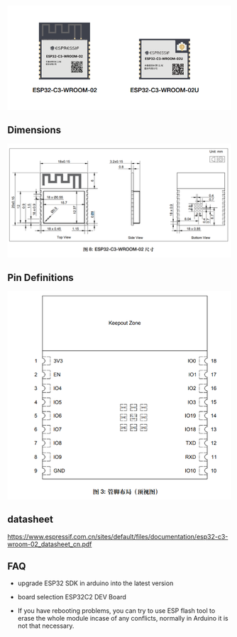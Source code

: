

![](33-15-13-29-12-2022.png)


## Dimensions 
![](22-24-13-29-12-2022.png)

## Pin Definitions 
![](30-35-16-06-02-2023.png)


## datasheet 
https://www.espressif.com.cn/sites/default/files/documentation/esp32-c3-wroom-02_datasheet_cn.pdf


## FAQ

- upgrade ESP32 SDK in arduino into the latest version 
- board selection ESP32C2 DEV Board 

- If you have rebooting problems, you can try to use ESP flash tool to erase the whole module incase of any conflicts, normally in Arduino it is not that necessary.
